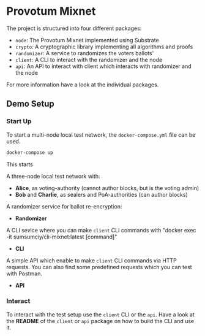 # Provotum Mixnet

The project is structured into four different packages:

- `node`: The Provotum Mixnet implemented using Substrate
- `crypto`: A cryptographic library implementing all algorithms and proofs
- `randomizer`: A service to randomizes the voters ballots'
- `client`: A CLI to interact with the randomizer and the node
- `api`: An API to interact with client which interacts with randomizer and the node

For more information have a look at the individual packages.

## Demo Setup

### Start Up

To start a multi-node local test network, the `docker-compose.yml` file can be used.

```bash
docker-compose up
```

This starts 

A three-node local test network with:
- **Alice**, as voting-authority (cannot author blocks, but is the voting admin)
- **Bob** and **Charlie**, as sealers and PoA-authorities (can author blocks)

A randomizer service for ballot re-encryption:
- **Randomizer**

A CLI sevice where you can make `client` CLI commands with "docker exec -it sumsumciy/cli-mixnet:latest [command]"
- **CLI**

A simple API which enable to make `client` CLI commands via HTTP requests. You can also find some predefined requests which you can test with Postman.
- **API**

### Interact

To interact with the test setup use the `client` CLI or the `api`.
Have a look at the **README** of the `client` or `api` package on how to build the CLI and use it.
